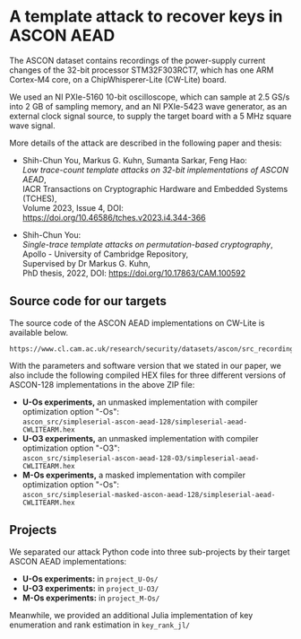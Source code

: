 # A template attack to recover keys in ASCON AEAD

The ASCON dataset contains recordings of the power-supply current changes of the 32-bit processor STM32F303RCT7, which has one ARM Cortex-M4 core, on a ChipWhisperer-Lite (CW-Lite) board.

We used an NI PXIe-5160 10-bit oscilloscope, which can sample at 2.5 GS/s into 2 GB of sampling memory, and an NI PXIe-5423 wave generator, as an external clock signal source, to supply the target board with a 5 MHz square wave signal.

More details of the attack are described in the following paper and thesis:

 -  Shih-Chun You, Markus G. Kuhn, Sumanta Sarkar, Feng Hao:   
    _Low trace-count template attacks on 32-bit implementations of ASCON AEAD_,  
    IACR Transactions on Cryptographic Hardware and Embedded Systems (TCHES),  
    Volume 2023, Issue 4, DOI: https://doi.org/10.46586/tches.v2023.i4.344-366  

 -  Shih-Chun You:  
    _Single-trace template attacks on permutation-based cryptography_,  
    Apollo - University of Cambridge Repository,  
    Supervised by Dr Markus G. Kuhn,  
    PhD thesis, 2022, DOI: https://doi.org/10.17863/CAM.100592  

## Source code for our targets

The source code of the ASCON AEAD implementations on CW-Lite is available below.

	https://www.cl.cam.ac.uk/research/security/datasets/ascon/src_recording/ascon_src_website.zip

With the parameters and software version that we stated in our paper, we also include the following compiled HEX files for three different versions of ASCON-128 implementations in the above ZIP file:  

 -  **U-Os experiments,** an unmasked implementation with compiler optimization option "-Os":  
    `ascon_src/simpleserial-ascon-aead-128/simpleserial-aead-CWLITEARM.hex`
 -  **U-O3 experiments,** an unmasked implementation with compiler optimization option "-O3":  
    `ascon_src/simpleserial-ascon-aead-128-O3/simpleserial-aead-CWLITEARM.hex`
 -  **M-Os experiments,** a masked implementation with compiler optimization option "-Os":  
    `ascon_src/simpleserial-masked-ascon-aead-128/simpleserial-aead-CWLITEARM.hex`

## Projects

We separated our attack Python code into three sub-projects by their target ASCON AEAD implementations:

 -  **U-Os experiments:** in `project_U-Os/`
 -  **U-O3 experiments:** in `project_U-O3/`
 -  **M-Os experiments:** in `project_M-Os/`

Meanwhile, we provided an additional Julia implementation of key enumeration and rank estimation in `key_rank_jl/`
